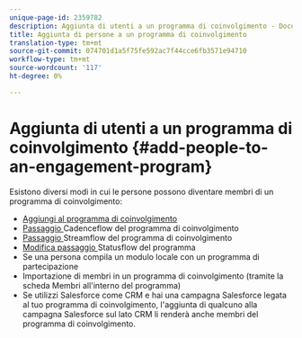 ```yaml
---
unique-page-id: 2359782
description: Aggiunta di utenti a un programma di coinvolgimento - Documenti Marketo - Documentazione prodotto
title: Aggiunta di persone a un programma di coinvolgimento
translation-type: tm+mt
source-git-commit: 074701d1a5f75fe592ac7f44cce6fb3571e94710
workflow-type: tm+mt
source-wordcount: '117'
ht-degree: 0%

---
```



# Aggiunta di utenti a un programma di coinvolgimento {#add-people-to-an-engagement-program}

Esistono diversi modi in cui le persone possono diventare membri di un programma di coinvolgimento:

* [Aggiungi al programma di coinvolgimento](/help/marketo/product-docs/core-marketo-concepts/smart-campaigns/program-flow-actions/add-to-engagement-program.md)
* [Passaggio ](/help/marketo/product-docs/core-marketo-concepts/smart-campaigns/program-flow-actions/change-engagement-program-cadence.md) Cadenceflow del programma di coinvolgimento
* [Passaggio ](/help/marketo/product-docs/core-marketo-concepts/smart-campaigns/program-flow-actions/change-engagement-program-stream.md) Streamflow del programma di coinvolgimento
* [Modifica passaggio ](/help/marketo/product-docs/core-marketo-concepts/smart-campaigns/program-flow-actions/change-program-status.md) Statusflow del programma
* Se una persona compila un modulo locale con un programma di partecipazione
* Importazione di membri in un programma di coinvolgimento (tramite la scheda Membri all&#39;interno del programma)
* Se utilizzi Salesforce come CRM e hai una campagna Salesforce legata al tuo programma di coinvolgimento, l&#39;aggiunta di qualcuno alla campagna Salesforce sul lato CRM li renderà anche membri del programma di coinvolgimento.
